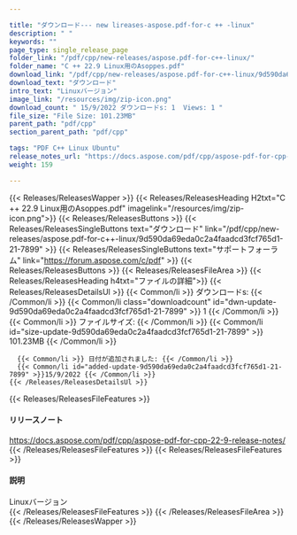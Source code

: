```yaml
---

title: "ダウンロード--- new lireases-aspose.pdf-for-c ++ -linux"
description: " "
keywords: ""
page_type: single_release_page
folder_link: "/pdf/cpp/new-releases/aspose.pdf-for-c++-linux/"
folder_name: "C ++ 22.9 Linux用のAsoppes.pdf"
download_link: "/pdf/cpp/new-releases/aspose.pdf-for-c++-linux/9d590da69eda0c2a4faadcd3fcf765d1-21-7899"
download_text: "ダウンロード"
intro_text: "Linuxバージョン"
image_link: "/resources/img/zip-icon.png"
download_count: " 15/9/2022 ダウンロードs: 1  Views: 1 "
file_size: "File Size: 101.23MB"
parent_path: "pdf/cpp"
section_parent_path: "pdf/cpp"

tags: "PDF C++ Linux Ubuntu"
release_notes_url: "https://docs.aspose.com/pdf/cpp/aspose-pdf-for-cpp-22-9-release-notes/"
weight: 159

---
```


{{< Releases/ReleasesWapper >}}
  {{< Releases/ReleasesHeading H2txt="C ++ 22.9 Linux用のAsoppes.pdf" imagelink="/resources/img/zip-icon.png">}}
  {{< Releases/ReleasesButtons >}}
    {{< Releases/ReleasesSingleButtons text="ダウンロード" link="/pdf/cpp/new-releases/aspose.pdf-for-c++-linux/9d590da69eda0c2a4faadcd3fcf765d1-21-7899" >}}
    {{< Releases/ReleasesSingleButtons text="サポートフォーラム" link="https://forum.aspose.com/c/pdf" >}}
  {{< Releases/ReleasesButtons >}}
  {{< Releases/ReleasesFileArea >}}
    {{< Releases/ReleasesHeading h4txt="ファイルの詳細">}}
    {{< Releases/ReleasesDetailsUl >}}
      {{< Common/li >}} ダウンロードs: {{< /Common/li >}}
      {{< Common/li class="downloadcount" id="dwn-update-9d590da69eda0c2a4faadcd3fcf765d1-21-7899" >}} 1 {{< /Common/li >}}
      {{< Common/li >}} ファイルサイズ: {{< /Common/li >}}
      {{< Common/li id="size-update-9d590da69eda0c2a4faadcd3fcf765d1-21-7899" >}} 101.23MB {{< /Common/li >}}

      {{< Common/li >}} 日付が追加されました: {{< /Common/li >}}
      {{< Common/li id="added-update-9d590da69eda0c2a4faadcd3fcf765d1-21-7899" >}}15/9/2022 {{< /Common/li >}}
    {{< /Releases/ReleasesDetailsUl >}}

  {{< Releases/ReleasesFileFeatures >}}
      <h4>リリースノート</h4><div><a href='https://docs.aspose.com/pdf/cpp/aspose-pdf-for-cpp-22-9-release-notes/'>https://docs.aspose.com/pdf/cpp/aspose-pdf-for-cpp-22-9-release-notes/</a></div>
  {{< /Releases/ReleasesFileFeatures >}}
  {{< Releases/ReleasesFileFeatures >}}
      <h4>説明</h4><div class="HTMLDescription">Linuxバージョン</div>
  {{< /Releases/ReleasesFileFeatures >}}
 {{< /Releases/ReleasesFileArea >}}
{{< /Releases/ReleasesWapper >}}


